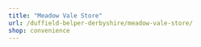 ```yaml
---
title: "Meadow Vale Store"
url: /duffield-belper-derbyshire/meadow-vale-store/
shop: convenience
---
```

